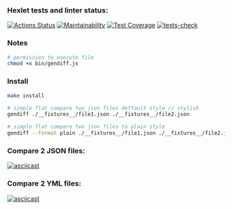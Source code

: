 ### Hexlet tests and linter status:
[![Actions Status](https://github.com/kasapvictor/frontend-project-lvl2/workflows/hexlet-check/badge.svg)](https://github.com/kasapvictor/frontend-project-lvl2/actions)
[![Maintainability](https://api.codeclimate.com/v1/badges/b31b5b025848e6e319f2/maintainability)](https://codeclimate.com/github/kasapvictor/frontend-project-lvl2/maintainability)
[![Test Coverage](https://api.codeclimate.com/v1/badges/b31b5b025848e6e319f2/test_coverage)](https://codeclimate.com/github/kasapvictor/frontend-project-lvl2/test_coverage)
[![tests-check](https://github.com/kasapvictor/frontend-project-lvl2/actions/workflows/tests-check.yml/badge.svg)](https://github.com/kasapvictor/frontend-project-lvl2/actions/workflows/tests-check.yml)

### Notes

```bash
# permission to execute file
chmod +x bin/gendiff.js 
 ```

### Install
```bash
make install
```

```bash 
# simple flat compare two json files deffault style // stylish
gendiff ./__fixtures__/file1.json ./__fixtures__/file2.json
```

```bash 
# simple flat compare two json files to plain style
gendiff --format plain ./__fixtures__/file1.json ./__fixtures__/file2.json
```

### Compare 2 JSON files:
[![asciicast](https://asciinema.org/a/S3VztScAm5iOmEiFrqLYMxaA2.svg)](https://asciinema.org/a/S3VztScAm5iOmEiFrqLYMxaA2)

### Compare 2 YML files:
[![asciicast](https://asciinema.org/a/GSp8RzAivYKPcL7SqUblGFdDh.svg)](https://asciinema.org/a/GSp8RzAivYKPcL7SqUblGFdDh)
